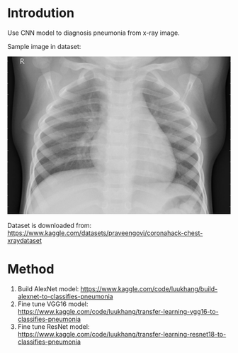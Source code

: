 # Introdution

Use CNN model to diagnosis pneumonia from x-ray image. 

Sample image in dataset:

![X-ray image in dataset](./client/res/normal/NORMAL2-IM-0241-0001.jpeg)

Dataset is downloaded from: https://www.kaggle.com/datasets/praveengovi/coronahack-chest-xraydataset

# Method

1. Build AlexNet model: https://www.kaggle.com/code/luukhang/build-alexnet-to-classifies-pneumonia
2. Fine tune VGG16 model: https://www.kaggle.com/code/luukhang/transfer-learning-vgg16-to-classifies-pneumonia
3. Fine tune ResNet model: https://www.kaggle.com/code/luukhang/transfer-learning-resnet18-to-classifies-pneumonia

